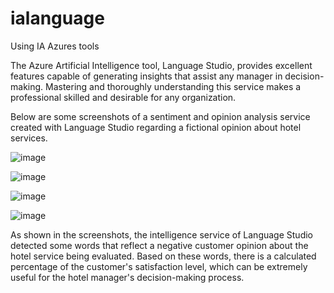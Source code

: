 # ialanguage
Using IA Azures tools

The Azure Artificial Intelligence tool, Language Studio, provides excellent features capable of generating insights that assist any manager in decision-making. Mastering and thoroughly understanding this service makes a professional skilled and desirable for any organization.

Below are some screenshots of a sentiment and opinion analysis service created with Language Studio regarding a fictional opinion about hotel services.

![image](https://github.com/user-attachments/assets/cd9f4a21-01d5-4a00-a07c-0536f229cfdd)

![image](https://github.com/user-attachments/assets/a6988693-ae79-446e-8ddd-66f3b2ce5d2c)

![image](https://github.com/user-attachments/assets/bcd265cf-134e-4642-b8b4-96f293eed3dc)

![image](https://github.com/user-attachments/assets/3c54e691-2c22-49f4-93fc-6ea414ba8b0d)

As shown in the screenshots, the intelligence service of Language Studio detected some words that reflect a negative customer opinion about the hotel service being evaluated. Based on these words, there is a calculated percentage of the customer's satisfaction level, which can be extremely useful for the hotel manager's decision-making process.




